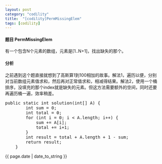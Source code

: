 ```yaml
---
layout: post
category: "codility"
title:  "[codility]PermMissingElem"
tags: [codility]
---
```

#### 题目 PermMissingElem

有一个包含N个元素的数组，元素是[1..N+1]，找出缺失的那个。

#### 分析

之前遇到这个题直接就想到了高斯算1到100相加的故事。解法1，遍历以便，分别对当前数组元素值求和，然后再对正常值求和，相减得结果。解法2，使用一个桶排序，没填充的那个index就是缺失的元素。但这方法需要额外的空间，同时还要再遍历桶一遍，效率稍差。

<pre>
public static int solution(int[] A) {
		int sum = 0;
		int total = 0;
		for (int i = 0; i < A.length; i++) {
			sum += A[i];
			total += i+1;
		}
		int result = total + A.length + 1 - sum;
		return result;
	}
</pre>
<p>{{ page.date | date_to_string }}</p>
